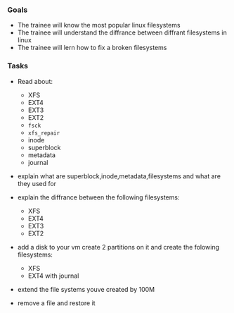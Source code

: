 ### Goals

- The trainee will know the most popular linux filesystems
- The trainee will understand the diffrance between diffrant filesystems in linux
- The trainee will lern how to fix a broken filesystems

### Tasks
- Read about:
  - XFS
  - EXT4
  - EXT3
  - EXT2
  - `fsck`
  - `xfs_repair`
  - inode
  - superblock
  - metadata
  - journal 

- explain what are superblock,inode,metadata,filesystems and what are they used for
- explain the diffrance between the following filesystems:
  - XFS
  - EXT4
  - EXT3
  - EXT2
- add a disk to your vm create 2 partitions on it and create the folowing filesystems:
  - XFS
  - EXT4 with journal
- extend the file systems youve created by 100M
- remove a file and restore it
 
